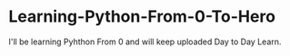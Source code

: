 # Learning-Python-From-0-To-Hero
I'll be learning Pyhthon From 0 and will keep uploaded Day to Day Learn.
